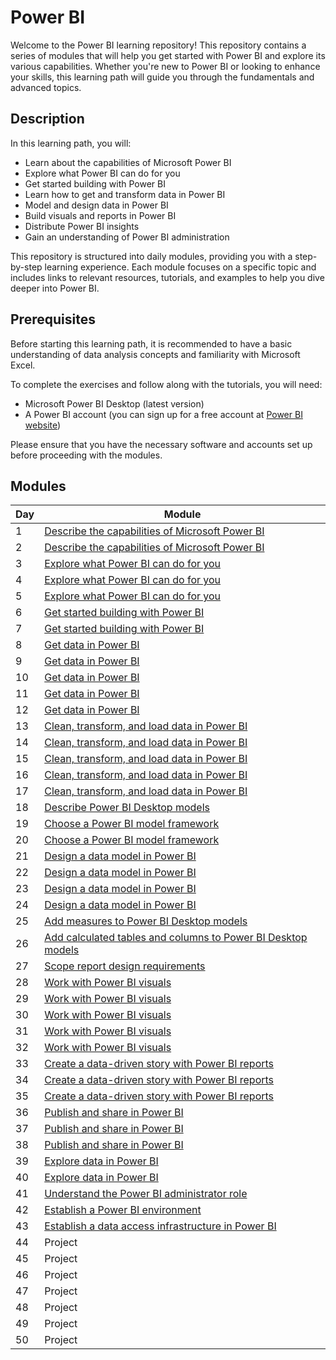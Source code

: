 # Power BI

Welcome to the Power BI learning repository! This repository contains a series of modules that will help you get started with Power BI and explore its various capabilities. Whether you're new to Power BI or looking to enhance your skills, this learning path will guide you through the fundamentals and advanced topics.

## Description

In this learning path, you will:

- Learn about the capabilities of Microsoft Power BI
- Explore what Power BI can do for you
- Get started building with Power BI
- Learn how to get and transform data in Power BI
- Model and design data in Power BI
- Build visuals and reports in Power BI
- Distribute Power BI insights
- Gain an understanding of Power BI administration

This repository is structured into daily modules, providing you with a step-by-step learning experience. Each module focuses on a specific topic and includes links to relevant resources, tutorials, and examples to help you dive deeper into Power BI.

## Prerequisites

Before starting this learning path, it is recommended to have a basic understanding of data analysis concepts and familiarity with Microsoft Excel.

To complete the exercises and follow along with the tutorials, you will need:

- Microsoft Power BI Desktop (latest version)
- A Power BI account (you can sign up for a free account at [Power BI website](https://powerbi.microsoft.com/))

Please ensure that you have the necessary software and accounts set up before proceeding with the modules.

## Modules

| Day | Module                                          |
|-----|-------------------------------------------------|
| 1   | [Describe the capabilities of Microsoft Power BI](https://learn.microsoft.com/en-us/training/modules/introduction-power-bi/?ns-enrollment-type=learningpath&ns-enrollment-id=learn.wwl.get-started-power-bi) |
| 2   | [Describe the capabilities of Microsoft Power BI](https://learn.microsoft.com/en-us/training/modules/introduction-power-bi/?ns-enrollment-type=learningpath&ns-enrollment-id=learn.wwl.get-started-power-bi) |
| 3   | [Explore what Power BI can do for you](https://learn.microsoft.com/en-us/training/modules/explore-power-bi-service/?ns-enrollment-type=learningpath&ns-enrollment-id=learn.wwl.get-started-power-bi) |
| 4   | [Explore what Power BI can do for you](https://learn.microsoft.com/en-us/training/modules/explore-power-bi-service/?ns-enrollment-type=learningpath&ns-enrollment-id=learn.wwl.get-started-power-bi) |
| 5   | [Explore what Power BI can do for you](https://learn.microsoft.com/en-us/training/modules/explore-power-bi-service/?ns-enrollment-type=learningpath&ns-enrollment-id=learn.wwl.get-started-power-bi) |
| 6   | [Get started building with Power BI](https://learn.microsoft.com/en-us/training/modules/get-started-with-power-bi/?ns-enrollment-type=learningpath&ns-enrollment-id=learn.wwl.get-started-power-bi) |
| 7   | [Get started building with Power BI](https://learn.microsoft.com/en-us/training/modules/get-started-with-power-bi/?ns-enrollment-type=learningpath&ns-enrollment-id=learn.wwl.get-started-power-bi) |
| 8   | [Get data in Power BI](https://learn.microsoft.com/en-us/training/modules/get-data/?ns-enrollment-type=learningpath&ns-enrollment-id=learn.wwl.get-transform-data-power-bi) |
| 9   | [Get data in Power BI](https://learn.microsoft.com/en-us/training/modules/get-data/?ns-enrollment-type=learningpath&ns-enrollment-id=learn.wwl.get-transform-data-power-bi) |
| 10  | [Get data in Power BI](https://learn.microsoft.com/en-us/training/modules/get-data/?ns-enrollment-type=learningpath&ns-enrollment-id=learn.wwl.get-transform-data-power-bi) |
| 11  | [Get data in Power BI](https://learn.microsoft.com/en-us/training/modules/get-data/?ns-enrollment-type=learningpath&ns-enrollment-id=learn.wwl.get-transform-data-power-bi) |
| 12  | [Get data in Power BI](https://learn.microsoft.com/en-us/training/modules/get-data/?ns-enrollment-type=learningpath&ns-enrollment-id=learn.wwl.get-transform-data-power-bi) |
| 13  | [Clean, transform, and load data in Power BI](https://learn.microsoft.com/en-us/training/modules/clean-data-power-bi/?ns-enrollment-type=learningpath&ns-enrollment-id=learn.wwl.get-transform-data-power-bi) |
| 14  | [Clean, transform, and load data in Power BI](https://learn.microsoft.com/en-us/training/modules/clean-data-power-bi/?ns-enrollment-type=learningpath&ns-enrollment-id=learn.wwl.get-transform-data-power-bi) |
| 15  | [Clean, transform, and load data in Power BI](https://learn.microsoft.com/en-us/training/modules/clean-data-power-bi/?ns-enrollment-type=learningpath&ns-enrollment-id=learn.wwl.get-transform-data-power-bi) |
| 16  | [Clean, transform, and load data in Power BI](https://learn.microsoft.com/en-us/training/modules/clean-data-power-bi/?ns-enrollment-type=learningpath&ns-enrollment-id=learn.wwl.get-transform-data-power-bi) |
| 17  | [Clean, transform, and load data in Power BI](https://learn.microsoft.com/en-us/training/modules/clean-data-power-bi/?ns-enrollment-type=learningpath&ns-enrollment-id=learn.wwl.get-transform-data-power-bi) |
| 18  | [Describe Power BI Desktop models](https://learn.microsoft.com/en-us/training/modules/dax-power-bi-models/?ns-enrollment-type=learningpath&ns-enrollment-id=learn.wwl.model-data-power-bi) |
| 19  | [Choose a Power BI model framework](https://learn.microsoft.com/en-us/training/modules/choose-power-bi-model-framework/?ns-enrollment-type=learningpath&ns-enrollment-id=learn.wwl.model-data-power-bi) |
| 20  | [Choose a Power BI model framework](https://learn.microsoft.com/en-us/training/modules/choose-power-bi-model-framework/?ns-enrollment-type=learningpath&ns-enrollment-id=learn.wwl.model-data-power-bi) |
| 21  | [Design a data model in Power BI](https://learn.microsoft.com/en-us/training/modules/design-model-power-bi/?ns-enrollment-type=learningpath&ns-enrollment-id=learn.wwl.model-data-power-bi) |
| 22  | [Design a data model in Power BI](https://learn.microsoft.com/en-us/training/modules/design-model-power-bi/?ns-enrollment-type=learningpath&ns-enrollment-id=learn.wwl.model-data-power-bi) |
| 23  | [Design a data model in Power BI](https://learn.microsoft.com/en-us/training/modules/design-model-power-bi/?ns-enrollment-type=learningpath&ns-enrollment-id=learn.wwl.model-data-power-bi) |
| 24  | [Design a data model in Power BI](https://learn.microsoft.com/en-us/training/modules/design-model-power-bi/?ns-enrollment-type=learningpath&ns-enrollment-id=learn.wwl.model-data-power-bi) |
| 25  | [Add measures to Power BI Desktop models](https://learn.microsoft.com/en-us/training/modules/dax-power-bi-add-measures/?ns-enrollment-type=learningpath&ns-enrollment-id=learn.wwl.model-data-power-bi) |
| 26  | [Add calculated tables and columns to Power BI Desktop models](https://learn.microsoft.com/en-us/training/modules/dax-power-bi-add-calculated-tables/?ns-enrollment-type=learningpath&ns-enrollment-id=learn.wwl.model-data-power-bi) |
| 27  | [Scope report design requirements](https://learn.microsoft.com/en-us/training/modules/power-bi-effective-requirements/?ns-enrollment-type=learningpath&ns-enrollment-id=learn.wwl.build-power-bi-visuals-reports) |
| 28  | [Work with Power BI visuals](https://learn.microsoft.com/en-us/training/modules/visuals-power-bi/?ns-enrollment-type=learningpath&ns-enrollment-id=learn.wwl.build-power-bi-visuals-reports) |
| 29  | [Work with Power BI visuals](https://learn.microsoft.com/en-us/training/modules/visuals-power-bi/?ns-enrollment-type=learningpath&ns-enrollment-id=learn.wwl.build-power-bi-visuals-reports) |
| 30  | [Work with Power BI visuals](https://learn.microsoft.com/en-us/training/modules/visuals-power-bi/?ns-enrollment-type=learningpath&ns-enrollment-id=learn.wwl.build-power-bi-visuals-reports) |
| 31  | [Work with Power BI visuals](https://learn.microsoft.com/en-us/training/modules/visuals-power-bi/?ns-enrollment-type=learningpath&ns-enrollment-id=learn.wwl.build-power-bi-visuals-reports) |
| 32  | [Work with Power BI visuals](https://learn.microsoft.com/en-us/training/modules/visuals-power-bi/?ns-enrollment-type=learningpath&ns-enrollment-id=learn.wwl.build-power-bi-visuals-reports) |
| 33  | [Create a data-driven story with Power BI reports](https://learn.microsoft.com/en-us/training/modules/data-driven-story-power-bi/?ns-enrollment-type=learningpath&ns-enrollment-id=learn.wwl.build-power-bi-visuals-reports) |
| 34  | [Create a data-driven story with Power BI reports](https://learn.microsoft.com/en-us/training/modules/data-driven-story-power-bi/?ns-enrollment-type=learningpath&ns-enrollment-id=learn.wwl.build-power-bi-visuals-reports) |
| 35  | [Create a data-driven story with Power BI reports](https://learn.microsoft.com/en-us/training/modules/data-driven-story-power-bi/?ns-enrollment-type=learningpath&ns-enrollment-id=learn.wwl.build-power-bi-visuals-reports) |
| 36  | [Publish and share in Power BI](https://learn.microsoft.com/en-us/training/modules/publish-share-power-bi/?ns-enrollment-type=learningpath&ns-enrollment-id=learn.wwl.distribute-power-bi-insights) |
| 37  | [Publish and share in Power BI](https://learn.microsoft.com/en-us/training/modules/publish-share-power-bi/?ns-enrollment-type=learningpath&ns-enrollment-id=learn.wwl.distribute-power-bi-insights) |
| 38  | [Publish and share in Power BI](https://learn.microsoft.com/en-us/training/modules/publish-share-power-bi/?ns-enrollment-type=learningpath&ns-enrollment-id=learn.wwl.distribute-power-bi-insights) |
| 39  | [Explore data in Power BI](https://learn.microsoft.com/en-us/training/modules/explore-data-power-bi/?ns-enrollment-type=learningpath&ns-enrollment-id=learn.wwl.distribute-power-bi-insights) |
| 40  | [Explore data in Power BI](https://learn.microsoft.com/en-us/training/modules/explore-data-power-bi/?ns-enrollment-type=learningpath&ns-enrollment-id=learn.wwl.distribute-power-bi-insights) |
| 41  | [Understand the Power BI administrator role](https://learn.microsoft.com/en-us/training/modules/power-bi-admin-intro/?ns-enrollment-type=learningpath&ns-enrollment-id=learn.wwl.introduction-power-bi-administration) |
| 42  | [Establish a Power BI environment](https://learn.microsoft.com/en-us/training/modules/power-bi-admin-environment/?ns-enrollment-type=learningpath&ns-enrollment-id=learn.wwl.introduction-power-bi-administration) |
| 43  | [Establish a data access infrastructure in Power BI](https://learn.microsoft.com/en-us/training/modules/power-bi-admin-infrastructure/?ns-enrollment-type=learningpath&ns-enrollment-id=learn.wwl.introduction-power-bi-administration) |
| 44  | Project                                         |
| 45  | Project                                                  |
| 46  | Project                                                  |
| 47  | Project                                                  |
| 48  | Project                                                  |
| 49  | Project                                                  |
| 50  | Project                                                  |
